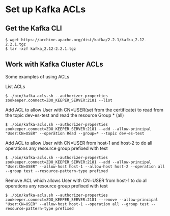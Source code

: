 # Set up Kafka ACLs
## Get the Kafka CLI
```
$ wget https://archive.apache.org/dist/kafka/2.2.1/kafka_2.12-2.2.1.tgz
$ tar -xzf kafka_2.12-2.2.1.tgz
```
## Work with Kafka Cluster ACLs
Some examples of using ACLs   

List ACLs
```
$ ./bin/kafka-acls.sh --authorizer-properties zookeeper.connect=ZOO_KEEPER_SERVER:2181 --list
```

Add ACL to allow User with CN=USER(set from the certificate)  to read from the topic dev-es-test and read the resource Group * (all)
```
$ ./bin/kafka-acls.sh --authorizer-properties zookeeper.connect=ZOO_KEEPER_SERVER:2181 --add --allow-principal "User:CN=USER" --operation Read --group=* --topic dev-es-test
```

Add ACL to allow User with CN=USER  from host-1 and host-2 to do all operations any resource group prefixed with  test
```
$ ./bin/kafka-acls.sh --authorizer-properties zookeeper.connect=ZOO_KEEPER_SERVER:2181 --add --allow-principal "User:CN=USER" --allow-host host-1 --allow-host host-2 --operation all --group test --resource-pattern-type prefixed
```

Remove ACL which allows User with CN=USER  from host-1 to do all operations any resource group prefixed with  test
```
$ ./bin/kafka-acls.sh --authorizer-properties zookeeper.connect=ZOO_KEEPER_SERVER:2181 --remove --allow-principal "User:CN=USER" --allow-host host-1 --operation all --group test --resource-pattern-type prefixed
```